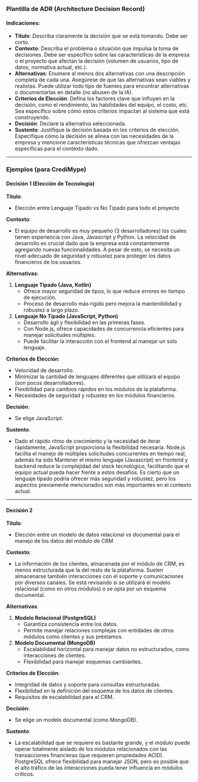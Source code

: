 ### Plantilla de ADR (Architecture Decision Record)

#### Indicaciones:
- **Título**: Describa claramente la decisión que se está tomando. Debe ser corto.
- **Contexto**: Describa el problema o situación que impulsa la toma de decisiones. Debe ser específico sobre las características de la empresa o el proyecto que afectan la decisión (volumen de usuarios, tipo de datos, normativa actual, etc.).
- **Alternativas**: Enumere al menos dos alternativas con una descripción completa de cada una. Asegúrese de que las alternativas sean viables y realistas. Puede utilizar todo tipo de fuentes para encontrar alternativas o documentarlas en detalle (no abusen de la IA).
- **Criterios de Elección**: Defina los factores clave que influyen en la decisión, como el rendimiento, las habilidades del equipo, el costo, etc. Sea específico sobre cómo estos criterios impactan al sistema que está construyendo.
- **Decisión**: Declare la alternativa seleccionada.
- **Sustento**: Justifique la decisión basada en los criterios de elección. Especifique cómo la decisión se alinea con las necesidades de la empresa y mencione características técnicas que ofrezcan ventajas específicas para el contexto dado.

---

### Ejemplos (para CrediMype)

#### Decisión 1 (Elección de Tecnología)

**Título**:  
- Elección entre Lenguaje Tipado vs No Tipado para todo el proyecto

**Contexto**:  
- El equipo de desarrollo es muy pequeño (3 desarrolladores) los cuales tienen experiencia con Java, Javascript y Python. La velocidad de desarrollo es crucial dado que la empresa está constantemente agregando nuevas funcionalidades. A pesar de esto, se necesita un nivel adecuado de seguridad y robustez para proteger los datos financieros de los usuarios.

**Alternativas**:  
1. **Lenguaje Tipado (Java, Kotlin)**  
   - Ofrece mayor seguridad de tipos, lo que reduce errores en tiempo de ejecución.
   - Proceso de desarrollo más rígido pero mejora la mantenibilidad y robustez a largo plazo.
2. **Lenguaje No Tipado (JavaScript, Python)**  
   - Desarrollo ágil y flexibilidad en las primeras fases.
   - Con Node.js, ofrece capacidades de concurrencia eficientes para manejar solicitudes múltiples.
   - Puede facilitar la interacción con el frontend al manejar un solo lenguaje.

**Criterios de Elección**:  
- Velocidad de desarrollo.
- Minimizar la cantidad de lenguajes diferentes que utilizará el equipo (son pocos desarrolladores).
- Flexibilidad para cambios rápidos en los módulos de la plataforma.
- Necesidades de seguridad y robustez en los módulos financieros.

**Decisión**:  
- Se elige JavaScript.

**Sustento**:  
- Dado el rápido ritmo de crecimiento y la necesidad de iterar rápidamente, JavaScript proporciona la flexibilidad necesaria. Node.js facilita el manejo de múltiples solicitudes concurrentes en tiempo real, además ha sido Mantener el mismo lenguaje (Javascript) en frontend y backend reduce la complejidad del stack tecnológico, facilitando que el equipo actual pueda hacer frente a estos desafíos. Es cierto que un lenguaje tipado podría ofrecer más seguridad y robustez, pero los aspectos previamente mencionados son más importantes en el contexto actual.

---

#### Decisión 2

**Título**:  
- Elección entre un modelo de datos relacional vs documental para el manejo de los datos del módulo de CRM

**Contexto**:  
- La información de los clientes, almacenada por el módulo de CRM, es menos estructurada que la del resto de la plataforma. Suelen almacenarse también interacciones con el soporte y comunicaciones por diversos canales. Se está revisando si se utilizará el modelo relacional (como en otros módulos) o se opta por un esquema documental.

**Alternativas**:  
1. **Modelo Relacional (PostgreSQL)**  
   - Garantiza consistencia entre los datos.
   - Permite manejar relaciones complejas con entidades de otros módulos como clientes y sus préstamos.
2. **Modelo Documental (MongoDB)**  
   - Escalabilidad horizontal para manejar datos no estructurados, como interacciones de clientes.
   - Flexibilidad para manejar esquemas cambiantes.

**Criterios de Elección**:  
- Integridad de datos y soporte para consultas estructuradas.
- Flexibilidad en la definición del esquema de los datos de clientes.
- Requisitos de escalabilidad para el CRM.

**Decisión**:  
- Se elige un modelo documental (como MongoDB).

**Sustento**:  
- La escalabilidad que se requiere es bastante grande, y el módulo puede operar totalmente aislado de los módulos relacionados con las transacciones financieras (que requieren propiedades ACID). PostgreSQL ofrece flexibilidad para manejar JSON, pero es posible que el alto tráfico de las interacciones pueda tener influencia en módulos críticos.

